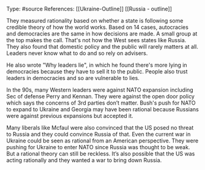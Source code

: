 Type: #source 
References: [[Ukraine-Outline]] [[Russia - outline]]

They measured rationality based on whether a state is following some credible theory of how the world works. Based on 14 cases, autocracies and democracies are the same in how decisions are made. A small group at the top makes the call. That's not how the West sees states like Russia. They also found that domestic policy and the public will rarely matters at all. Leaders never know what to do and so rely on advisers. 

He also wrote "Why leaders lie", in which he found there's more lying in democracies because they have to sell it to the public. People also trust leaders in democracies and so are vulnerable to lies. 

In the 90s, many Western leaders were against NATO expansion including Sec of defense Perry and Kennan. They were against the open door policy which says the concerns of 3rd parties don’t matter. Bush's push for NATO to expand to Ukraine and Georgia may have been rational because Russians were against previous expansions but accepted it. 

Many liberals like Mcfaul were also convinced that the US posed no threat to Russia and they could convince Russia of that. Even the current war in Ukraine could be seen as rational from an American perspective. They were pushing for Ukraine to enter NATO since Russia was thought to be weak. But a rational theory can still be reckless. It’s also possible that the US was acting rationally and they wanted a war to bring down Russia.